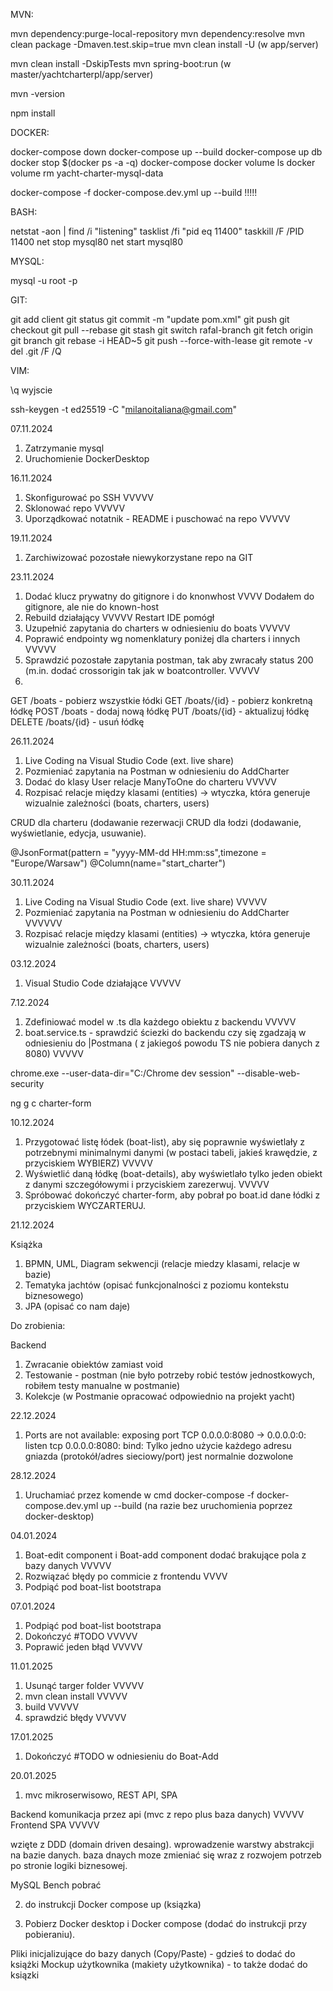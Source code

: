 
MVN:

mvn dependency:purge-local-repository
mvn dependency:resolve
mvn clean package -Dmaven.test.skip=true
mvn clean install -U  (w app/server)

mvn clean install -DskipTests 
mvn spring-boot:run (w master/yachtcharterpl/app/server)

mvn -version

npm install


DOCKER:
 
docker-compose down
docker-compose up --build
docker-compose up db
docker stop $(docker ps -a -q)
docker-compose
docker volume ls
docker volume rm yacht-charter-mysql-data

docker-compose -f docker-compose.dev.yml up --build  !!!!!

BASH:

netstat -aon | find /i "listening"
tasklist /fi "pid eq 11400"
taskkill /F /PID 11400
net stop mysql80
net start mysql80


MYSQL:

mysql -u root -p

GIT:

git add client
git status
git commit -m "update pom.xml"
git push
git checkout
git pull --rebase
git stash
git switch rafal-branch
git fetch origin
git branch
git rebase -i HEAD~5
git push --force-with-lease
git remote -v
del .git /F /Q


VIM:

\q  wyjscie 

ssh-keygen -t ed25519 -C "milanoitaliana@gmail.com"


07.11.2024
1. Zatrzymanie mysql
2. Uruchomienie DockerDesktop 

16.11.2024
1. Skonfigurować po SSH  VVVVV
2. Sklonować repo VVVVV
3. Uporządkować notatnik - README i puschować na repo VVVVV

19.11.2024
1. Zarchiwizować pozostałe niewykorzystane repo na GIT

23.11.2024

1. Dodać klucz prywatny do gitignore i do knonwhost   VVVV Dodałem do gitignore, ale nie do known-host
2. Rebuild działający VVVVV Restart IDE pomógł 
3. Uzupełnić zapytania do charters w odniesieniu do boats   VVVVV
4. Poprawić endpointy wg nomenklatury poniżej dla charters i innych   VVVVV
5. Sprawdzić pozostałe zapytania postman, tak aby zwracały status 200 (m.in. dodać crossorigin tak jak w boatcontroller.  VVVVV
6. 

GET /boats         - pobierz wszystkie łódki
GET /boats/{id}    - pobierz konkretną łódkę
POST /boats        - dodaj nową łódkę
PUT /boats/{id}    - aktualizuj łódkę
DELETE /boats/{id} - usuń łódkę

26.11.2024 

1. Live Coding na Visual Studio Code (ext. live share)
2. Pozmieniać zapytania na Postman w odniesieniu do AddCharter
3. Dodać do klasy User relacje ManyToOne do charteru VVVVV
4. Rozpisać relacje między klasami (entities) -> wtyczka, która generuje wizualnie zależności (boats, charters, users)

CRUD dla charteru (dodawanie rezerwacji
CRUD dla łodzi (dodawanie, wyświetlanie, edycja, usuwanie).



@JsonFormat(pattern = "yyyy-MM-dd HH:mm:ss",timezone = "Europe/Warsaw")
    @Column(name="start_charter")
	
30.11.2024

1. Live Coding na Visual Studio Code (ext. live share)  VVVVV
2. Pozmieniać zapytania na Postman w odniesieniu do AddCharter VVVVVV
3. Rozpisać relacje między klasami (entities) -> wtyczka, która generuje wizualnie zależności (boats, charters, users)

03.12.2024

1. Visual Studio Code działające  VVVVV

7.12.2024

1. Zdefiniować model w .ts dla każdego obiektu z backendu  VVVVV
2. boat.service.ts - sprawdzić ściezki do backendu czy się zgadzają w odniesieniu do |Postmana ( z jakiegoś powodu TS nie pobiera danych z 8080) VVVVV

chrome.exe --user-data-dir="C:/Chrome dev session" --disable-web-security 

ng g c charter-form

10.12.2024

1. Przygotować listę łódek (boat-list), aby się poprawnie wyświetlały z potrzebnymi minimalnymi danymi (w postaci tabeli, jakieś krawędzie, z przyciskiem WYBIERZ)  VVVVV
2. Wyświetlić daną łódkę (boat-details), aby wyświetlało tylko jeden obiekt z danymi szczegółowymi i przyciskiem zarezerwuj. VVVVV
3. Spróbować dokończyć charter-form, aby pobrał po boat.id dane łódki z przyciskiem WYCZARTERUJ.


21.12.2024

Książka 

1. BPMN, UML, Diagram sekwencji (relacje miedzy klasami, relacje w bazie)
2. Tematyka jachtów (opisać funkcjonalności z poziomu kontekstu biznesowego)
3. JPA (opisać co nam daje)

Do zrobienia: 

Backend

1. Zwracanie obiektów zamiast void
2. Testowanie - postman (nie było potrzeby robić testów jednostkowych, robiłem testy manualne w postmanie)
3. Kolekcje (w Postmanie opracować odpowiednio na projekt yacht)

22.12.2024

1. Ports are not available: exposing port TCP 0.0.0.0:8080 -> 0.0.0.0:0: listen tcp 0.0.0.0:8080: bind: Tylko jedno użycie każdego adresu gniazda (protokół/adres sieciowy/port) jest normalnie dozwolone


28.12.2024

1. Uruchamiać przez komende w cmd docker-compose -f docker-compose.dev.yml up --build (na razie bez uruchomienia poprzez docker-desktop)


04.01.2024

1. Boat-edit component i Boat-add component dodać brakujące pola z bazy danych  VVVVV
2. Rozwiązać błędy po commicie z frontendu VVVV
3. Podpiąć pod boat-list bootstrapa

07.01.2024

1. Podpiąć pod boat-list bootstrapa 
2. Dokończyć #TODO  VVVVV
3. Poprawić jeden błąd VVVVV

11.01.2025

1. Usunąć targer folder  VVVVV
2. mvn clean install   VVVVV
3. build VVVVV
4. sprawdzić błędy VVVVV

17.01.2025

1. Dokończyć #TODO w odniesieniu do Boat-Add

20.01.2025

1. mvc mikroserwisowo, REST API, SPA

Backend komunikacja przez api (mvc z repo plus baza danych)  VVVVV
Frontend SPA  VVVVV


wzięte z DDD (domain driven desaing). wprowadzenie warstwy abstrakcji na bazie danych. baza dnaych moze zmieniać się wraz z rozwojem potrzeb po stronie logiki biznesowej.

MySQL Bench pobrać
 

2. do instrukcji Docker compose up (ksiązka)

3. Pobierz Docker desktop i Docker compose (dodać do instrukcji przy pobieraniu).


Pliki inicjalizujące do bazy danych (Copy/Paste)  - gdzieś to dodać do książki
Mockup użytkownika (makiety użytkownika) - to także dodać do ksiązki
